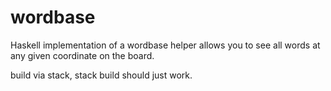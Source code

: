 # wordbase
Haskell implementation of a wordbase helper allows you to see all words at any given coordinate on the board.

build via stack, stack build should just work.
